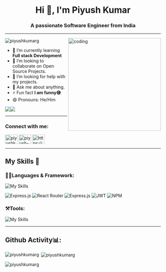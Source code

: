 
<h1 align="center">Hi 👋, I'm Piyush Kumar</h1>
<h3 align="center">A passionate Software Engineer from India</h3>

---

<img align="right" alt="coding" width="300" src="https://user-images.githubusercontent.com/55389276/140866485-8fb1c876-9a8f-4d6a-98dc-08c4981eaf70.gif">
<p align="left"> <img src="https://komarev.com/ghpvc/?username=piyushkumarg&label=Profile%20views&color=0e75b6&style=flat" alt="piyushkumarg" /> </p>

- 🌱 I’m currently learning **Full stack Development**
- 👯 I’m looking to collaborate on Open Source Projects.
- 🤔 I’m looking for help with my projects.
- 💬 Ask me about anything.
- ⚡ Fun fact **I am funny😅**
- 😄 Pronouns: He/Him

<a href="https://www.twitter.com/piyushkumarreal" target="_blank"><img
src="https://img.shields.io/twitter/follow/piyushkumarg?logo=twitter&style=for-the-badge&color=0891b2&labelColor=1c1917"
/></a><a href="https://www.github.com/piyushkumarg" target="_blank"><img
src="https://img.shields.io/github/followers/piyushkumarreal?logo=github&style=for-the-badge&color=0891b2&labelColor=1c1917" /></a>

---
<h3 align="left">Connect with me:</h3>
<p align="left">
<a href="https://twitter.com/piyushkumarreal" target="blank"><img align="center" src="https://raw.githubusercontent.com/rahuldkjain/github-profile-readme-generator/master/src/images/icons/Social/twitter.svg" alt="piyushkumarreal" height="30" width="40" /></a>
<a href="https://linkedin.com/in/piyush-kumarg" target="blank"><img align="center" src="https://raw.githubusercontent.com/rahuldkjain/github-profile-readme-generator/master/src/images/icons/Social/linked-in-alt.svg" alt="piyush-kumarg" height="30" width="40" /></a>
<a href="https://instagram.com/https://www.instagram.com/piyushkumarreal/" target="blank"><img align="center" src="https://raw.githubusercontent.com/rahuldkjain/github-profile-readme-generator/master/src/images/icons/Social/instagram.svg" alt="https://www.instagram.com/piyushkumarreal/" height="30" width="40" /></a>
</p>

---

## My Skills 🚀 
<h3>👨‍💻Languages & Framework: </h3>

 ![My Skills](https://skillicons.dev/icons?i=c,cpp,css,html,js,react,materialui,nodejs,mongodb,bootstrap&perline=8)
 <br/>

  ![Express.js](https://img.shields.io/badge/express.js-%23404d59.svg?style=for-the-badge&logo=express&logoColor=%2361DAFB)
 ![React Router](https://img.shields.io/badge/React_Router-CA4245?style=for-the-badge&logo=react-router&logoColor=white)
 ![Express.js](https://img.shields.io/badge/express.js-%23404d59.svg?style=for-the-badge&logo=express&logoColor=%2361DAFB)
  ![JWT](https://img.shields.io/badge/JWT-black?style=for-the-badge&logo=JSON%20web%20tokens)
   ![NPM](https://img.shields.io/badge/NPM-%23000000.svg?style=for-the-badge&logo=npm&logoColor=white)
   
<h3>⚒️Tools:</h3>
 
  ![My Skills](https://skillicons.dev/icons?i=git,github,firebase,linux,vscode,heroku,figma)
  
  
  ---
  
  ## Github Activity📊:

<p><img align="left" src="https://github-readme-stats.vercel.app/api/top-langs?username=piyushkumarg&show_icons=true&locale=en&layout=compact" alt="piyushkumarg" /></p>

<p>&nbsp;<img align="center" src="https://github-readme-stats.vercel.app/api?username=piyushkumarg&show_icons=true&locale=en" alt="piyushkumarg" /></p>

<p><img align="center" src="https://github-readme-streak-stats.herokuapp.com/?user=piyushkumarg&" alt="piyushkumarg" /></p>

